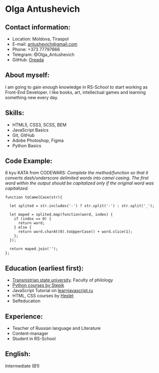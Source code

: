 # Olga Antushevich


## Contact information:
* Location: Moldova, Tiraspol
* E-mail: antushevich@gmail.com
* Phone: +373 77797666
* Telegram: @Olga_Antushevich
* GitHub: [Oreada](https://github.com/Oreada)


## About myself:
I am going to gain enough knowledge in RS-School to start working as Front-End Developer. I like books, art, intellectual games and learning something new every day.


## Skills:
* HTML5, CSS3, SCSS, BEM
* JavaScript Basics
* Git, GitHub
* Adobe Photoshop, Figma
* Python Basics


## Code Example:
6 kyu KATA from CODEWARS: *Complete the method/function so that it converts dash/underscore delimited words into camel casing. The first word within the output should be capitalized only if the original word was capitalized.*

```
function toCamelCase(str){
  
  let splited = str.includes('-') ? str.split('-') : str.split('_');
  
  let maped = splited.map(function(word, index) {
    if (index == 0) {
      return word;
    } else {
      return word.charAt(0).toUpperCase() + word.slice(1);
    };
  });
  
  return maped.join('');
};
```


## Education (earliest first):
* [Transnistrian state university](http://spsu.ru/). Faculty of philology
* [Python courses by Stepik](https://stepik.org/users/199106724)
* JavaScript Tutorial on [learnjavascript.ru](learnjavascript.ru)
* HTML, CSS courses by [Hexlet](https://ru.code-basics.com/)
* Selfeducation


## Experience:
* Teacher of Russian language and Literature
* Content-manager
* Student in RS-School


## English:
Intermediate (B1)

